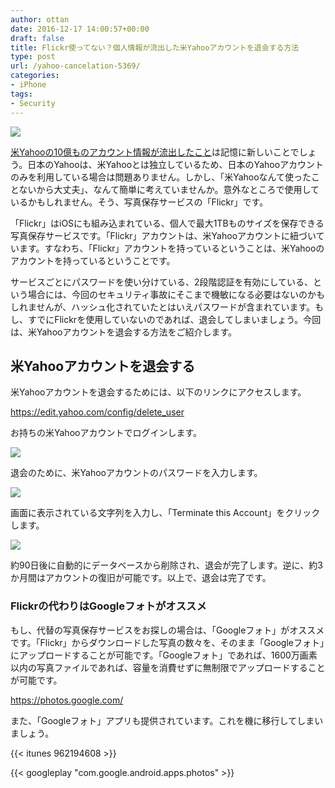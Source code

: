 ```yaml
---
author: ottan
date: 2016-12-17 14:00:57+00:00
draft: false
title: Flickr使ってない？個人情報が流出した米Yahooアカウントを退会する方法
type: post
url: /yahoo-cancelation-5369/
categories:
- iPhone
tags:
- Security
---
```


![](/images/2016/12/161217-5855408c3beb8.jpg)






[米Yahooの10億ものアカウント情報が流出したこと](http://jp.techcrunch.com/2016/12/15/20161214yahoo-discloses-hack-of-1-billion-accounts/)は記憶に新しいことでしょう。日本のYahooは、米Yahooとは独立しているため、日本のYahooアカウントのみを利用している場合は問題ありません。しかし、「米Yahooなんて使ったことないから大丈夫」、なんて簡単に考えていませんか。意外なところで使用しているかもしれません。そう、写真保存サービスの「Flickr」です。





「Flickr」はiOSにも組み込まれている、個人で最大1TBものサイズを保存できる写真保存サービスです。「Flickr」アカウントは、米Yahooアカウントに紐づいています。すなわち、「Flickr」アカウントを持っているということは、米Yahooのアカウントを持っているということです。





サービスごとにパスワードを使い分けている、2段階認証を有効にしている、という場合には、今回のセキュリティ事故にそこまで機敏になる必要はないのかもしれませんが、ハッシュ化されていたとはいえパスワードが含まれています。もし、すでにFlickrを使用していないのであれば、退会してしまいましょう。今回は、米Yahooアカウントを退会する方法をご紹介します。





## 米Yahooアカウントを退会する





米Yahooアカウントを退会するためには、以下のリンクにアクセスします。



https://edit.yahoo.com/config/delete_user



お持ちの米Yahooアカウントでログインします。





![](/images/2016/12/161217-5855416ee12c5.png)






退会のために、米Yahooアカウントのパスワードを入力します。





![](/images/2016/12/161217-58554176871b7.png)






画面に表示されている文字列を入力し、「Terminate this Account」をクリックします。





![](/images/2016/12/161217-5855417beb38c.png)






約90日後に自動的にデータベースから削除され、退会が完了します。逆に、約3か月間はアカウントの復旧が可能です。以上で、退会は完了です。





### Flickrの代わりはGoogleフォトがオススメ





もし、代替の写真保存サービスをお探しの場合は、「Googleフォト」がオススメです。「Flickr」からダウンロードした写真の数々を、そのまま「Googleフォト」にアップロードすることが可能です。「Googleフォト」であれば、1600万画素以内の写真ファイルであれば、容量を消費せずに無制限でアップロードすることが可能です。



https://photos.google.com/



また、「Googleフォト」アプリも提供されています。これを機に移行してしまいましょう。



{{< itunes 962194608 >}}

{{< googleplay "com.google.android.apps.photos" >}}

